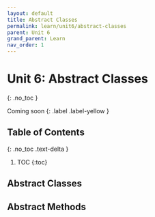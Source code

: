 ```yaml
---
layout: default
title: Abstract Classes
permalink: learn/unit6/abstract-classes
parent: Unit 6
grand_parent: Learn
nav_order: 1
---
```


<!-- prettier-ignore-start -->

# Unit 6: Abstract Classes

{: .no_toc }

Coming soon {: .label .label-yellow }

## Table of Contents

{: .no_toc .text-delta }

1. TOC {:toc}
 <!-- prettier-ignore-end -->

## Abstract Classes

## Abstract Methods
